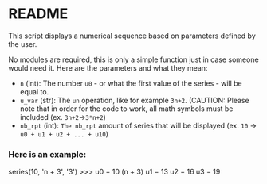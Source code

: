 # README

This script displays a numerical sequence based on parameters defined by the user.

No modules are required, this is only a simple function just in case someone would need it.
Here are the parameters and what they mean:

  - `n` (int): The number `u0` - or what the first value of the series - will be equal to.
  - `u_var` (str): The `un` operation, like for example `3n+2`. (CAUTION: Please note that in order for the code to work, all math symbols must be included (ex. `3n+2`->`3*n+2`)
  - `nb_rpt` (int): `The nb_rpt` amount of series that will be displayed (ex. `10` -> `u0 + u1 + u2 + ... + u10`)

 ### Here is an example:
  
  series(10, 'n + 3', '3')
    >>> u0 = 10 (n + 3)
        u1 = 13
        u2 = 16
        u3 = 19
